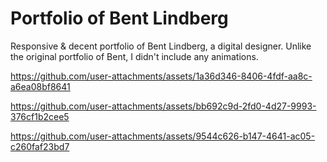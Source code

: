 # Portfolio of Bent Lindberg 

Responsive & decent portfolio of Bent Lindberg, a digital designer. Unlike the original portfolio of Bent, I didn't include any animations.

https://github.com/user-attachments/assets/1a36d346-8406-4fdf-aa8c-a6ea08bf8641

https://github.com/user-attachments/assets/bb692c9d-2fd0-4d27-9993-376cf1b2cee5

https://github.com/user-attachments/assets/9544c626-b147-4641-ac05-c260faf23bd7
